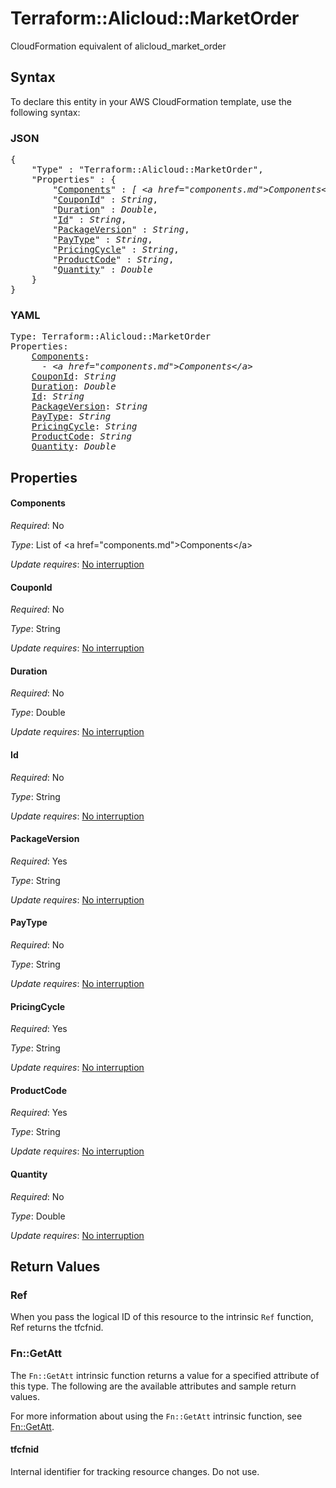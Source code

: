# Terraform::Alicloud::MarketOrder

CloudFormation equivalent of alicloud_market_order

## Syntax

To declare this entity in your AWS CloudFormation template, use the following syntax:

### JSON

<pre>
{
    "Type" : "Terraform::Alicloud::MarketOrder",
    "Properties" : {
        "<a href="#components" title="Components">Components</a>" : <i>[ &lt;a href=&#34;components.md&#34;&gt;Components&lt;/a&gt;, ... ]</i>,
        "<a href="#couponid" title="CouponId">CouponId</a>" : <i>String</i>,
        "<a href="#duration" title="Duration">Duration</a>" : <i>Double</i>,
        "<a href="#id" title="Id">Id</a>" : <i>String</i>,
        "<a href="#packageversion" title="PackageVersion">PackageVersion</a>" : <i>String</i>,
        "<a href="#paytype" title="PayType">PayType</a>" : <i>String</i>,
        "<a href="#pricingcycle" title="PricingCycle">PricingCycle</a>" : <i>String</i>,
        "<a href="#productcode" title="ProductCode">ProductCode</a>" : <i>String</i>,
        "<a href="#quantity" title="Quantity">Quantity</a>" : <i>Double</i>
    }
}
</pre>

### YAML

<pre>
Type: Terraform::Alicloud::MarketOrder
Properties:
    <a href="#components" title="Components">Components</a>: <i>
      - &lt;a href=&#34;components.md&#34;&gt;Components&lt;/a&gt;</i>
    <a href="#couponid" title="CouponId">CouponId</a>: <i>String</i>
    <a href="#duration" title="Duration">Duration</a>: <i>Double</i>
    <a href="#id" title="Id">Id</a>: <i>String</i>
    <a href="#packageversion" title="PackageVersion">PackageVersion</a>: <i>String</i>
    <a href="#paytype" title="PayType">PayType</a>: <i>String</i>
    <a href="#pricingcycle" title="PricingCycle">PricingCycle</a>: <i>String</i>
    <a href="#productcode" title="ProductCode">ProductCode</a>: <i>String</i>
    <a href="#quantity" title="Quantity">Quantity</a>: <i>Double</i>
</pre>

## Properties

#### Components

_Required_: No

_Type_: List of &lt;a href=&#34;components.md&#34;&gt;Components&lt;/a&gt;

_Update requires_: [No interruption](https://docs.aws.amazon.com/AWSCloudFormation/latest/UserGuide/using-cfn-updating-stacks-update-behaviors.html#update-no-interrupt)

#### CouponId

_Required_: No

_Type_: String

_Update requires_: [No interruption](https://docs.aws.amazon.com/AWSCloudFormation/latest/UserGuide/using-cfn-updating-stacks-update-behaviors.html#update-no-interrupt)

#### Duration

_Required_: No

_Type_: Double

_Update requires_: [No interruption](https://docs.aws.amazon.com/AWSCloudFormation/latest/UserGuide/using-cfn-updating-stacks-update-behaviors.html#update-no-interrupt)

#### Id

_Required_: No

_Type_: String

_Update requires_: [No interruption](https://docs.aws.amazon.com/AWSCloudFormation/latest/UserGuide/using-cfn-updating-stacks-update-behaviors.html#update-no-interrupt)

#### PackageVersion

_Required_: Yes

_Type_: String

_Update requires_: [No interruption](https://docs.aws.amazon.com/AWSCloudFormation/latest/UserGuide/using-cfn-updating-stacks-update-behaviors.html#update-no-interrupt)

#### PayType

_Required_: No

_Type_: String

_Update requires_: [No interruption](https://docs.aws.amazon.com/AWSCloudFormation/latest/UserGuide/using-cfn-updating-stacks-update-behaviors.html#update-no-interrupt)

#### PricingCycle

_Required_: Yes

_Type_: String

_Update requires_: [No interruption](https://docs.aws.amazon.com/AWSCloudFormation/latest/UserGuide/using-cfn-updating-stacks-update-behaviors.html#update-no-interrupt)

#### ProductCode

_Required_: Yes

_Type_: String

_Update requires_: [No interruption](https://docs.aws.amazon.com/AWSCloudFormation/latest/UserGuide/using-cfn-updating-stacks-update-behaviors.html#update-no-interrupt)

#### Quantity

_Required_: No

_Type_: Double

_Update requires_: [No interruption](https://docs.aws.amazon.com/AWSCloudFormation/latest/UserGuide/using-cfn-updating-stacks-update-behaviors.html#update-no-interrupt)

## Return Values

### Ref

When you pass the logical ID of this resource to the intrinsic `Ref` function, Ref returns the tfcfnid.

### Fn::GetAtt

The `Fn::GetAtt` intrinsic function returns a value for a specified attribute of this type. The following are the available attributes and sample return values.

For more information about using the `Fn::GetAtt` intrinsic function, see [Fn::GetAtt](https://docs.aws.amazon.com/AWSCloudFormation/latest/UserGuide/intrinsic-function-reference-getatt.html).

#### tfcfnid

Internal identifier for tracking resource changes. Do not use.

